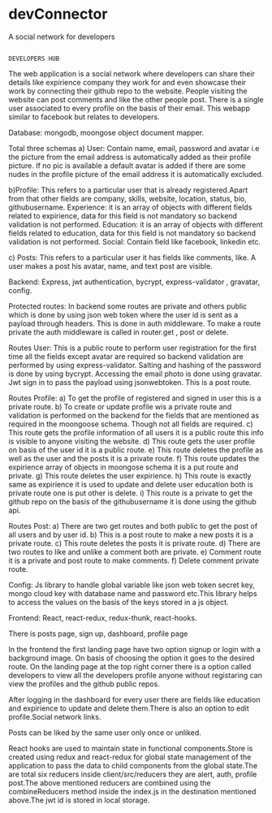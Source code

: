 # devConnector
A social network for developers

                                                                           DEVELOPERS HUB

The web application is a social network where developers can share their details like expirience company they work for and even showcase their work by connecting their github repo to the website. People visiting the website can post comments and like the other people post. There is a single user associated to every profile on the basis of their email. This webapp similar to facebook but relates to developers.

Database: mongodb, moongose object document mapper.

Total three schemas
a) User:  Contain name, email, password and avatar i.e the picture from the email address  is automatically added as their profile picture. If no pic is available a default avatar is added if there are some nudes in the profile picture of the email address it is automatically excluded.

b)Profile: This refers to a particular user that is already registered.Apart from that other fields are company, skills, website, location, status, bio, githubusername. Experience: it is an array of objects with different fields related to expirience, data for this field is not mandatory so backend validation is not performed. Education:  it is an array of objects with different fields related to education, data for this field is not mandatory so backend validation is not performed. Social:  Contain field like facebook, linkedin etc.

c) Posts: This refers to a particular user it has fields like comments, like. A user makes a post his avatar, name, and text post are visible.


Backend: Express, jwt authentication, bycrypt, express-validator , gravatar, config.

Protected routes: In backend some routes are private and others public which is done by using json web token where the user id is sent as a payload through headers. This is done in auth middleware. To make a route private the auth middleware is called in router.get , post or delete.

Routes User: This is a public route to perform user registration for the first time all the fields except avatar are required so backend validation are performed by using express-validator. Salting and hashing of the password is done by using bycrypt. Accessing the email photo is done using gravatar. Jwt sign in to pass the payload using jsonwebtoken. This is a post route.

Routes Profile: a) To get the profile of registered and signed in user this is a private route.
                          b) To create or update profile wis a private route and validation is performed on the backend for the fields that are mentioned as required in the moongoose schema. Though not all fields are required.
                         c) This route gets the profile information of all users it is a public route this info is  visible to anyone visiting the website.
                         d) This route gets the user profile on basis of the user id it is a public route.
                         e) This route  deletes the profile as well as the user and the posts it is a private route.
                         f) This route updates the expirience array of objects in moongose schema it is a put route and private.
                         g) This route deletes the user expirience.
                         h) This route is exactly same as expirience it is used to update and delete user education both is private route one is put other is delete.
                         i) This route is a private to get the github repo on the basis of the githubusername it is done using the github api.


Routes Post: a) There are two get routes and both public to get the post of all users and by user id.
                      b) This is a post route to make a new posts it is a private route.
                      c) This route  deletes the posts it is private route.
                      d) There are two routes to like and unlike a comment both are private.
                      e) Comment route it is a private and post route to make comments.
                      f) Delete comment private route.

Config: Js library to handle global variable like json web token secret key, mongo cloud key with database name and password etc.This library helps to access the values on the basis of the keys stored in a js object.


Frontend: React, react-redux, redux-thunk, react-hooks.

There is posts page, sign up, dashboard, profile page

In the frontend the first landing page  have two option signup or login with a background image. On basis of choosing the option it  goes to the desired route. On the landing page at the top right corner there is a option called developers to view all the developers profile anyone without registaring can view the profiles and the github public repos.

After logging in the dashboard for every user there are fields like education and expirience to update and delete them.There is  also an option to edit profile.Social network links.

Posts can be liked by the same user only once or unliked.

React hooks are used to maintain state in functional components.Store is created using redux and react-redux for global state management of the application to pass the data to child components from the global state.The are total six reducers inside client/src/reducers they are alert, auth, profile post.The above mentioned reducers are combined using the combineReducers method inside the index.js in the destination mentioned above.The jwt id is stored in local storage.
